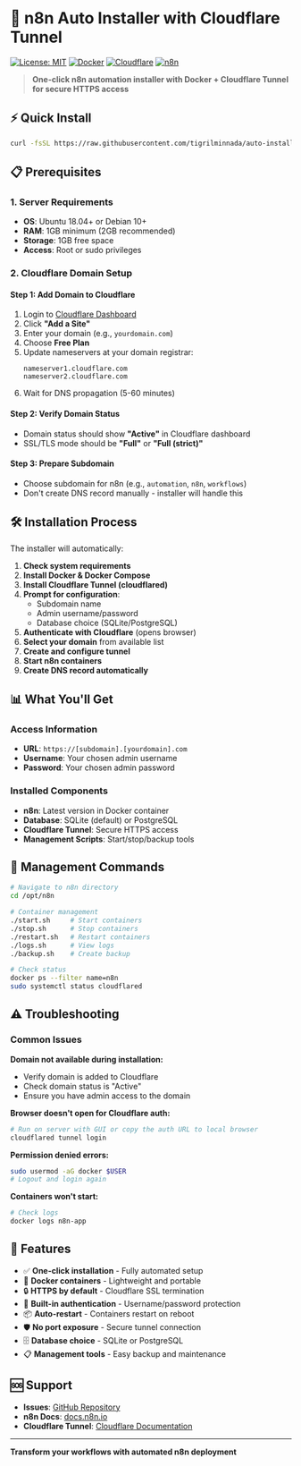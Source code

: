 # 🚀 n8n Auto Installer with Cloudflare Tunnel

[![License: MIT](https://img.shields.io/badge/License-MIT-yellow.svg)](https://opensource.org/licenses/MIT)
[![Docker](https://img.shields.io/badge/Docker-Supported-blue.svg)](https://www.docker.com/)
[![Cloudflare](https://img.shields.io/badge/Cloudflare-Tunnel-orange.svg)](https://developers.cloudflare.com/cloudflare-one/connections/connect-apps/)
[![n8n](https://img.shields.io/badge/n8n-Latest-brightgreen.svg)](https://n8n.io/)

> **One-click n8n automation installer with Docker + Cloudflare Tunnel for secure HTTPS access**

## ⚡ Quick Install

```bash
curl -fsSL https://raw.githubusercontent.com/tigrilminnada/auto-install-n8n/refs/heads/master/install.sh | bash
```

## 📋 Prerequisites

### 1. Server Requirements
- **OS**: Ubuntu 18.04+ or Debian 10+
- **RAM**: 1GB minimum (2GB recommended)
- **Storage**: 1GB free space
- **Access**: Root or sudo privileges

### 2. Cloudflare Domain Setup

#### Step 1: Add Domain to Cloudflare
1. Login to [Cloudflare Dashboard](https://dash.cloudflare.com/)
2. Click **"Add a Site"**
3. Enter your domain (e.g., `yourdomain.com`)
4. Choose **Free Plan**
5. Update nameservers at your domain registrar:
   ```
   nameserver1.cloudflare.com
   nameserver2.cloudflare.com
   ```
6. Wait for DNS propagation (5-60 minutes)

#### Step 2: Verify Domain Status
- Domain status should show **"Active"** in Cloudflare dashboard
- SSL/TLS mode should be **"Full"** or **"Full (strict)"**

#### Step 3: Prepare Subdomain
- Choose subdomain for n8n (e.g., `automation`, `n8n`, `workflows`)
- Don't create DNS record manually - installer will handle this

## 🛠️ Installation Process

The installer will automatically:

1. **Check system requirements**
2. **Install Docker & Docker Compose**
3. **Install Cloudflare Tunnel (cloudflared)**
4. **Prompt for configuration**:
   - Subdomain name
   - Admin username/password
   - Database choice (SQLite/PostgreSQL)
5. **Authenticate with Cloudflare** (opens browser)
6. **Select your domain** from available list
7. **Create and configure tunnel**
8. **Start n8n containers**
9. **Create DNS record automatically**

## 📊 What You'll Get

### Access Information
- **URL**: `https://[subdomain].[yourdomain].com`
- **Username**: Your chosen admin username
- **Password**: Your chosen admin password

### Installed Components
- **n8n**: Latest version in Docker container
- **Database**: SQLite (default) or PostgreSQL
- **Cloudflare Tunnel**: Secure HTTPS access
- **Management Scripts**: Start/stop/backup tools

## 🔧 Management Commands

```bash
# Navigate to n8n directory
cd /opt/n8n

# Container management
./start.sh     # Start containers
./stop.sh      # Stop containers  
./restart.sh   # Restart containers
./logs.sh      # View logs
./backup.sh    # Create backup

# Check status
docker ps --filter name=n8n
sudo systemctl status cloudflared
```

## ⚠️ Troubleshooting

### Common Issues

**Domain not available during installation:**
- Verify domain is added to Cloudflare
- Check domain status is "Active"
- Ensure you have admin access to the domain

**Browser doesn't open for Cloudflare auth:**
```bash
# Run on server with GUI or copy the auth URL to local browser
cloudflared tunnel login
```

**Permission denied errors:**
```bash
sudo usermod -aG docker $USER
# Logout and login again
```

**Containers won't start:**
```bash
# Check logs
docker logs n8n-app
```

## 🚀 Features

- ✅ **One-click installation** - Fully automated setup
- 🐳 **Docker containers** - Lightweight and portable
- 🔒 **HTTPS by default** - Cloudflare SSL termination
- 🔐 **Built-in authentication** - Username/password protection
- 📦 **Auto-restart** - Containers restart on reboot
- 🛡️ **No port exposure** - Secure tunnel connection
- 🗄️ **Database choice** - SQLite or PostgreSQL
- 📋 **Management tools** - Easy backup and maintenance

## 🆘 Support

- **Issues**: [GitHub Repository](https://github.com/tigrilminnada/auto-install-n8n/issues)
- **n8n Docs**: [docs.n8n.io](https://docs.n8n.io/)
- **Cloudflare Tunnel**: [Cloudflare Documentation](https://developers.cloudflare.com/cloudflare-one/connections/connect-apps/)

---

**Transform your workflows with automated n8n deployment**